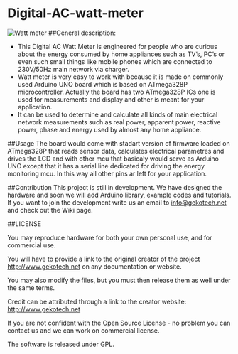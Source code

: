 # Digital-AC-watt-meter
![Watt meter](https://github.com/GekoTech/Digital-AC-watt-meter/blob/master/Images/Device/_MG_4526.jpg)
##General description:
*  This Digital AC Watt Meter is engineered for people who are curious about the energy consumed by home appliances such as TV’s, PC’s or even such small things like mobile phones which are connected to 230V/50Hz main network via charger.
* 	Watt meter is very easy to work with because it is made on commonly used Arduino UNO board which is based on ATmega328P microcontroller. Actually the board has two ATmega328P ICs one is used for measurements and display and other is meant for your application.
* 	It can be used to determine and calculate all kinds of main electrical network measurements such as real power, apparent power, reactive power, phase and energy used by almost any home appliance.

##Usage
The board would come with stadart version of firmware loaded on ATmega328P that reads sensor data, calculates electrical parametres and drives the LCD and with other mcu that basicaly would serve as Arduino UNO except that it has a serial line dedicated for driving the energy monitoring mcu. In this way all other pins ar left for your application.

##Contribution
This project is still in development. We have designed the hardware and soon we will add Arduino library, example codes and tutorials. If you want to join the development write us an  email to info@gekotech.net and check out the Wiki page.

##LICENSE

You may reproduce hardware for both your own personal use, and for commercial use.

You will have to provide a link to the original creator of the project http://www.gekotech.net on any documentation or website.

You may also modify the files, but you must then release them as well under the same terms.

Credit can be attributed through a link to the creator website: http://www.gekotech.net

If you are not confident with the Open Source License - no problem you can contact us and we can work on commercial license.

The software is released under GPL.
